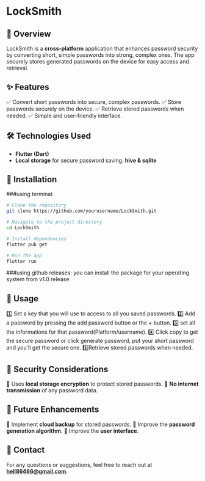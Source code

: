 # LockSmith

## 📌 Overview
LockSmith is a **cross-platform** application that enhances password security by converting short, simple passwords into strong, complex ones. The app securely stores generated passwords on the device for easy access and retrieval.

## ✨ Features
✅ Convert short passwords into secure, complex passwords.
✅ Store passwords securely on the device.
✅ Retrieve stored passwords when needed.
✅ Simple and user-friendly interface.

## 🛠️ Technologies Used
- **Flutter (Dart)**
- **Local storage** for secure password saving. **hive & sqlite**

## 🚀 Installation
###using terminal:
```bash
# Clone the repository
git clone https://github.com/yourusername/LockSmith.git

# Navigate to the project directory
cd LockSmith

# Install dependencies
flutter pub get

# Run the app
flutter run
```
###using github releases:
you can install the package for your operating system from v1.0 release 

## 📖 Usage
1️⃣ Set a key that you will use to access to all you saved passwords.
2️⃣ Add a password by pressing the add password button or the + button.
3️⃣ set all the informations for that password(Platform/username).
4️⃣ Click copy to get the secure password or click generate password, put your short password and you'll get the secure one.
5️⃣Retrieve stored passwords when needed.


## 🔐 Security Considerations
🔹 Uses **local storage encryption** to protect stored passwords.
🔹 **No internet transmission** of any password data.

## 🔮 Future Enhancements
🚧 Implement **cloud backup** for stored passwords.
🚧 Improve the **password generation algorithm**.
🚧 Improve the **user interface**.

## 📩 Contact
For any questions or suggestions, feel free to reach out at **hell86486@gmail.com**.

